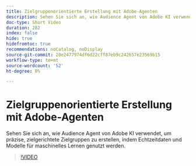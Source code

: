 ```yaml
---
title: Zielgruppenorientierte Erstellung mit Adobe-Agenten
description: Sehen Sie sich an, wie Audience Agent von Adobe KI verwendet, um präzise, zielgerichtete Zielgruppen zu erstellen, indem Echtzeitdaten und Modelle für maschinelles Lernen genutzt werden.
doc-type: Short Video
duration: 282
index: false
hide: true
hidefromtoc: true
recommendations: noCatalog, noDisplay
source-git-commit: 28e2477974df6d22cff87eb9c242657e23569b15
workflow-type: tm+mt
source-wordcount: '52'
ht-degree: 0%

---
```



# Zielgruppenorientierte Erstellung mit Adobe-Agenten

Sehen Sie sich an, wie Audience Agent von Adobe KI verwendet, um präzise, zielgerichtete Zielgruppen zu erstellen, indem Echtzeitdaten und Modelle für maschinelles Lernen genutzt werden.

<!-- 62_S653_3442539_281_goaldriven-audience-creation-with-adobe-agents -->
>[!VIDEO](https://video.tv.adobe.com/v/3460306/?learn=on&enablevpops=true&captions=ger)
